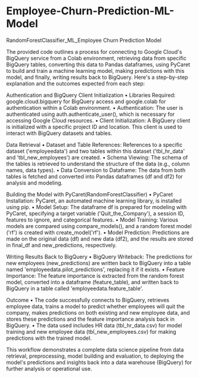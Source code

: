 # Employee-Churn-Prediction-ML-Model
RandomForestClassifier_ML_Employee Churn Prediction Model

The provided code outlines a process for connecting to Google Cloud's BigQuery service from a Colab environment, retrieving data from specific BigQuery tables, converting this data to Pandas dataframes, using PyCaret to build and train a machine learning model, making predictions with this model, and finally, writing results back to BigQuery. Here's a step-by-step explanation and the outcomes expected from each step:

Authentication and BigQuery Client Initialization
•	Libraries Required: google.cloud.bigquery for BigQuery access and google.colab for authentication within a Colab environment.
•	Authentication: The user is authenticated using auth.authenticate_user(), which is necessary for accessing Google Cloud resources.
•	Client Initialization: A BigQuery client is initialized with a specific project ID and location. This client is used to interact with BigQuery datasets and 
    tables.

Data Retrieval
•	Dataset and Table References: References to a specific dataset ('employeedata') and two tables within this dataset ('tbl_hr_data' and 'tbl_new_employees') are 
    created.
•	Schema Viewing: The schema of the tables is retrieved to understand the structure of the data (e.g., column names, data types).
•	Data Conversion to Dataframe: The data from both tables is fetched and converted into Pandas dataframes (df and df2) for analysis and modeling.

Building the Model with PyCaret(RandomForestClassifier) 
•	PyCaret Installation: PyCaret, an automated machine learning library, is installed using pip.
•	Model Setup: The dataframe df is prepared for modeling with PyCaret, specifying a target variable ('Quit_the_Company'), a session ID, features to ignore, and 
    categorical features.
•	Model Training: Various models are compared using compare_models(), and a random forest model ('rf') is created with create_model('rf').
•	Model Prediction: Predictions are made on the original data (df) and new data (df2), and the results are stored in final_df and new_predictions, respectively.

Writing Results Back to BigQuery
•	BigQuery Writeback: The predictions for new employees (new_predictions) are written back to BigQuery into a table named 'employeedata.pilot_predictions', 
    replacing it if it exists.
•	Feature Importance: The feature importance is extracted from the random forest model, converted into a dataframe (feature_table), and written back to BigQuery 
    in a table called 'employeedata.feature_table'.

Outcome
•	The code successfully connects to BigQuery, retrieves employee data, trains a model to predict whether employees will quit the company, makes predictions on 
    both existing and new employee data, and stores these predictions and the feature importance analysis back in BigQuery.
•	The data used includes HR data (tbl_hr_data.csv) for model training and new employee data (tbl_new_employees.csv) for making predictions with the trained model.

This workflow demonstrates a complete data science pipeline from data retrieval, preprocessing, model building and evaluation, to deploying the model's predictions and insights back into a data warehouse (BigQuery) for further analysis or operational use.

